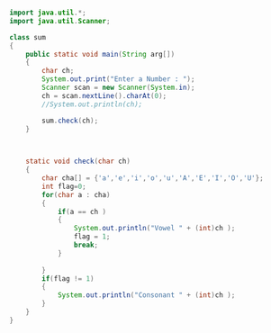 ﻿```java

import java.util.*;
import java.util.Scanner;

class sum
{
    public static void main(String arg[])
    {
        char ch;
        System.out.print("Enter a Number : ");
        Scanner scan = new Scanner(System.in);
        ch = scan.nextLine().charAt(0);
        //System.out.println(ch);

        sum.check(ch);
    }

    

    static void check(char ch)
    {
        char cha[] = {'a','e','i','o','u','A','E','I','O','U'};
        int flag=0;
        for(char a : cha)
        {
            if(a == ch )
            {
                System.out.println("Vowel " + (int)ch );
                flag = 1;
                break;
            }
            
        }
        if(flag != 1)
        {
            System.out.println("Consonant " + (int)ch );
        }
    }
}


```
